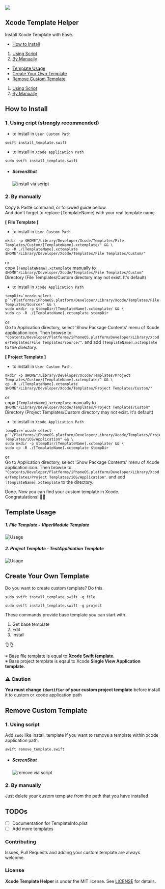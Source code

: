 ![](assets/logo.png)

## Xcode Template Helper
Install Xcode Template with Ease.

- [How to Install](#how-to-install)
 1. [Using Script](#1-using-script-strongly-recommended)
 2. [By Manually](#2-by-manually)
- [Template Usage](#template-usage)
- [Create Your Own Template](#create-your-own-template)
- [Remove Custom Template](#remove-custom-template)
 1. [Using Script](#1-using-script)
 2. [By Manually](#2-by-manually)

## How to Install

### 1. Using cript (strongly recommended)

- to install in `User Custom Path`
```shell
swift install_template.swift
```

- to install in `Xcode application Path` 
```shell
sudo swift install_template.swift
```

- ##### ScreenShot
  ![install via script](assets/install_script.png)


### 2. By manually

Copy & Paste command, or followed guide bellow. <br>
And don't forget to replace [TemplateName] with your real template name.

**[ File Template ]**

- to install in `User Custom Path`.

```shell
mkdir -p $HOME"/Library/Developer/Xcode/Templates/File Templates/Custom/[TemplateName].xctemplate/" && \
cp -R ./[TemplateName].xctemplate $HOME"/Library/Developer/Xcode/Templates/File Templates/Custom/"
```

or <br>
copy `[TemplateName].xctemplate` manually to `$HOME"/Library/Developer/Xcode/Templates/File Templates/Custom"` Directory (File Templates/Custom directory may not exist. It's default)

- to install in `Xcode Application Path` 

```shell
tempDir=`xcode-select -p`"/Platforms/iPhoneOS.platform/Developer/Library/Xcode/Templates/File Templates/Source/" && \
sudo mkdir -p $tempDir/[TemplateName].xctemplate/ && \
sudo cp -R ./[TemplateName].xctemplate $tempDir
```

or <br>
Go to Application directory, select 'Show Package Contents' menu of Xcode application icon. Then browse to: `"Contents/Developer/Platforms/iPhoneOS.platform/Developer/Library/Xcode/Templates/File Templates/Source/"`. and add `[TemplateName].xctemplate` to the directory.


**[ Project Template ]**

- to install in `User Custom Path`.

```shell
mkdir -p $HOME"/Library/Developer/Xcode/Templates/Project Templates/Custom/[TemplateName].xctemplate/" && \
cp -R ./[TemplateName].xctemplate $HOME"/Library/Developer/Xcode/Templates/Project Templates/Custom/"
```

or <br>
copy `[TemplateName].xctemplate` manually to `$HOME"/Library/Developer/Xcode/Templates/Project Templates/Custom"` Directory (Project Templates/Custom directory may not exist. It's default)

- to install in `Xcode Application Path` 

```shell
tempDir=`xcode-select -p`"/Platforms/iPhoneOS.platform/Developer/Library/Xcode/Templates/Project Templates/iOS/Application" && \
sudo mkdir -p $tempDir/[TemplateName].xctemplate/ && \
sudo cp -R ./[TemplateName].xctemplate $tempDir
```

or<br>
Go to Application directory, select 'Show Package Contents' menu of Xcode application icon. Then browse to: `"Contents/Developer/Platforms/iPhoneOS.platform/Developer/Library/Xcode/Templates/Project Templates/iOS/Application"`. and add `[TemplateName].xctemplate` to the directory.

Done. Now you can find your custom template in Xcode.<br>
Congratulations! 🎉🎉

## Template Usage
##### 1. File Template - ViperModule Template 

![Usage](assets/ViperModuleUsage.gif)

##### 2. Project Template - TestApplication Template

![Usage](assets/TestApplicationUsage.gif)


## Create Your Own Template

Do you want to create custom template? Do this.

```shell
sudo swift install_template.swift -g file
```

```shell
sudo swift install_template.swift -g project
```

These commands provide base template you can start with.

1. Get base template
2. Edit
3. Install

👌👌

※ Base file template is equal to **Xcode Swift template**.<br>
※ Base project template is eqaul to Xcode **Single View Application template**.

### ⚠️ Caution
**You must change `Identifier` of your custom project template** before install it to custom or xcode application path

## Remove Custom Template

### 1. Using script
Add `sudo` like install_template if you want to remove a template within xcode application path.                                  

```shell
swift remove_template.swift
```

- ##### ScreenShot
  ![remove via script](assets/remove_script.png)

### 2. By manually

Just delete your custom template from the path that you have installed

## TODOs
- [ ] Documentation for TemplateInfo.plist
- [ ] Add more templates

### Contributing

Issues, Pull Requests and adding your custom template are always welcome.

### License

**Xcode Template Helper** is under the MIT license. See [LICENSE](LICENSE) for details.
